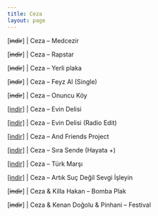 ```yaml
---
title: Ceza
layout: page
---
```


[<del>indir</del>]   |   Ceza &#8211; Medcezir

[<del>indir</del>]   |   Ceza &#8211; Rapstar

[<del>indir</del>]   |   Ceza &#8211; Yerli plaka

[<del>indir</del>]   |   Ceza &#8211; Feyz Al (Single)

[<del>indir</del>]   |   Ceza &#8211; Onuncu Köy

<a href="https://cloud.mail.ru/public/b9a6fca087c3/Ceza%20-%20Evin%20Delisi%20Single" target="_blank">[indir]</a>   |   Ceza &#8211; Evin Delisi

<a href="https://cloud.mail.ru/public/ccac67f15ad5/Ceza%20-%20Evin%20Delisi%20Single%20%28Radio%20Edit%29" target="_blank">[indir]</a>   |   Ceza &#8211; Evin Delisi (Radio Edit)

<a href="https://cloud.mail.ru/public/0bb21ae4081e/Ceza%20-%20Ceza%20And%20Friends%20Project" target="_blank">[indir]</a>   |   Ceza &#8211; And Friends Project

<a href="https://cloud.mail.ru/public/99bb42af063c/Ceza%20-%20S%C4%B1ra%20Sende%20%5BSingle%5D" target="_blank">[indir]</a>   |   Ceza &#8211; Sıra Sende (Hayata +)

<a href="https://cloud.mail.ru/public/242efb923697/Ceza%20-%20T%C3%BCrk%20Mar%C5%9F%C4%B1" target="_blank">[indir]</a>   |   Ceza &#8211; Türk Marşı

<a href="https://cloud.mail.ru/public/dee7cc97bb47/Ceza%20-%20Artik%20Suc%20Degil%20Sevgi%20Isleyin" target="_blank">[indir]</a>   |   Ceza &#8211; Artık Suç Değil Sevgi İşleyin

[<del>indir</del>]   |   Ceza & Killa Hakan &#8211; Bomba Plak

[<del>indir</del>]   |   Ceza & Kenan Doğolu & Pinhani &#8211; Festival